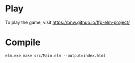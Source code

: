 Play
====
To play the game, visit https://bnw.github.io/ffp-elm-project/

Compile
=======
``` elm.exe make src/Main.elm --output=index.html ```
